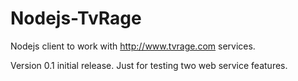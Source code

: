 # Nodejs-TvRage

Nodejs client to work with http://www.tvrage.com services.

Version 0.1 initial release. Just for testing two web service features.
